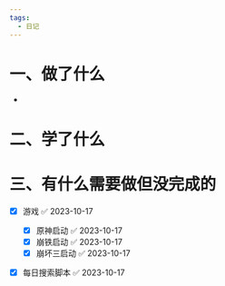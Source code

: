 ```yaml
---
tags:
  - 日记
---
```



# 一、做了什么

- 


# 二、学了什么




# 三、有什么需要做但没完成的
- [x] 游戏 ✅ 2023-10-17
	- [x] 原神启动 ✅ 2023-10-17
	- [x] 崩铁启动 ✅ 2023-10-17
	- [x] 崩坏三启动 ✅ 2023-10-17
- [x] 每日搜索脚本 ✅ 2023-10-17

